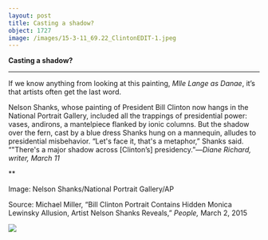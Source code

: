 ```yaml
---
layout: post
title: Casting a shadow?
object: 1727
image: /images/15-3-11_69.22_ClintonEDIT-1.jpeg
---
```

**Casting a shadow?**

****

If we know anything from looking at this painting, *Mlle Lange as Danae*, it’s that artists often get the last word.

Nelson Shanks, whose painting of President Bill Clinton now hangs in the National Portrait Gallery, included all the trappings of presidential power: vases, andirons, a mantelpiece flanked by ionic columns. But the shadow over the fern, cast by a blue dress Shanks hung on a mannequin, alludes to presidential misbehavior. “Let's face it, that's a metaphor,” Shanks said. “"There's a major shadow across [Clinton’s] presidency.”—*Diane Richard, writer, March 11*

**

Image: Nelson Shanks/National Portrait Gallery/AP

Source: Michael Miller, “Bill Clinton Portrait Contains Hidden Monica Lewinsky Allusion, Artist Nelson Shanks Reveals,” *People,* March 2, 2015

![]({{siteurl.base}}/images/15-3-11_69.22_ClintonEDIT-1.jpeg)
